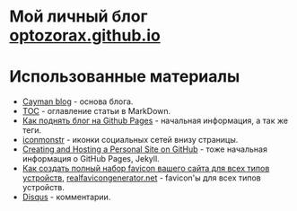 # Мой личный блог [optozorax.github.io](https://optozorax.github.io)

# Использованные материалы

- [Cayman blog](https://github.com/lorepirri/cayman-blog) - основа блога.
- [TOC](https://github.com/allejo/jekyll-toc) - оглавление статьи в MarkDown.
- [Как поднять блог на Github Pages](http://alexprivalov.org/setup-blog-on-github/) - начальная информация, а так же теги.
- [iconmonstr](https://iconmonstr.com/) - иконки социальных сетей внизу страницы.
- [Creating and Hosting a Personal Site on GitHub](http://jmcglone.com/guides/github-pages/) - тоже начальная информация о GitHub Pages, Jekyll.
- [Как создать полный набор favicon вашего сайта для всех типов устройств](https://pugofka.com/blog/technology/how-to-create-a-complete-set-favicon-on-your-site-for-all-device-types/), [realfavicongenerator.net](https://realfavicongenerator.net) - favicon'ы для всех типов устройств.
- [Disqus](https://disqus.com/) - комментарии.